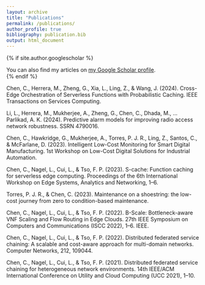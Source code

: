 ```yaml
---
layout: archive
title: "Publications"
permalink: /publications/
author_profile: true
bibliography: publication.bib
output: html_document
---
```


{% if site.author.googlescholar %}
  <div class="wordwrap">You can also find my articles on <a href="{{site.author.googlescholar}}">my Google Scholar profile</a>.</div>
{% endif %}


Chen, C., Herrera, M., Zheng, G., Xia, L., Ling, Z., & Wang, J. (2024). Cross-Edge Orchestration of Serverless Functions with Probabilistic Caching. IEEE Transactions on Services Computing.

Li, L., Herrera, M., Mukherjee, A., Zheng, G., Chen, C., Dhada, M., … Parlikad, A. K. (2024). Predictive alarm models for improving radio access network robustness. SSRN 4790016.

Chen, C., Hawkridge, G., Mukherjee, A., Torres, P. J. R., Ling, Z., Santos, C., & McFarlane, D. (2023). Intelligent Low-Cost Monitoring for Smart Digital Manufacturing. 1st Workshop on Low-Cost Digital Solutions for Industrial Automation.

Chen, C., Nagel, L., Cui, L., & Tso, F. P. (2023). S-cache: Function caching for serverless edge computing. Proceedings of the 6th International Workshop on Edge Systems, Analytics and Networking, 1–6.

Torres, P. J. R., & Chen, C. (2023). Maintenance on a shoestring: the low-cost journey from zero to condition-based maintenance.

Chen, C., Nagel, L., Cui, L., & Tso, F. P. (2022). B-Scale: Bottleneck-aware VNF Scaling and Flow Routing in Edge Clouds. 27th IEEE Symposium on Computers and Communications (ISCC 2022), 1–6. IEEE.

Chen, C., Nagel, L., Cui, L., & Tso, F. P. (2022). Distributed federated service chaining: A scalable and cost-aware approach for multi-domain networks. Computer Networks, 212, 109044.

Chen, C., Nagel, L., Cui, L., & Tso, F. P. (2021). Distributed federated service chaining for heterogeneous network environments. 14th IEEE/ACM International Conference on Utility and Cloud Computing (UCC 2021), 1–10.